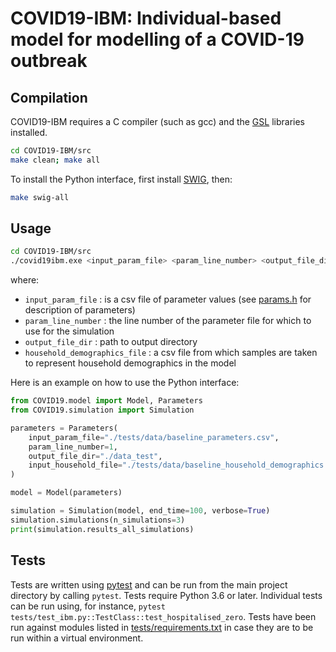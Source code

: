 COVID19-IBM: Individual-based model for modelling of a COVID-19 outbreak
========================================================================


Compilation
-----------

COVID19-IBM requires a C compiler (such as gcc) and the [GSL](https://www.gnu.org/software/gsl/) libraries installed.

```bash
cd COVID19-IBM/src
make clean; make all
```

To install the Python interface, first install [SWIG](http://www.swig.org/), then:

```bash
make swig-all
```

Usage
-----

```bash
cd COVID19-IBM/src
./covid19ibm.exe <input_param_file> <param_line_number> <output_file_dir> <household_demographics_file>
```

where:
* `input_param_file` : is a csv file of parameter values (see [params.h](src/params.h) for description of parameters)
* `param_line_number` : the line number of the parameter file for which to use for the simulation
* `output_file_dir` : path to output directory
* `household_demographics_file` : a csv file from which samples are taken to represent household demographics in the model

Here is an example on how to use the Python interface:

```python
from COVID19.model import Model, Parameters
from COVID19.simulation import Simulation

parameters = Parameters(
    input_param_file="./tests/data/baseline_parameters.csv",
    param_line_number=1,
    output_file_dir="./data_test",
    input_household_file="./tests/data/baseline_household_demographics.csv"
)

model = Model(parameters)

simulation = Simulation(model, end_time=100, verbose=True)
simulation.simulations(n_simulations=3)
print(simulation.results_all_simulations)

```

Tests
-----

Tests are written using [pytest](https://docs.pytest.org/en/latest/getting-started.html) and can be run from the main project directory by calling `pytest`.  Tests require Python 3.6 or later.  Individual tests can be run using, for instance, `pytest tests/test_ibm.py::TestClass::test_hospitalised_zero`.  Tests have been run against modules listed in [tests/requirements.txt](tests/requirements) in case they are to be run within a virtual environment.  
